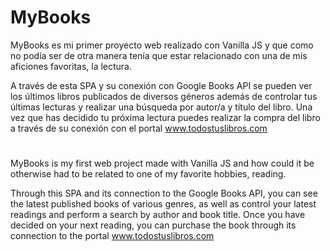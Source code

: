 # MyBooks

MyBooks es mi primer proyecto web realizado con Vanilla JS y que como no podía ser de otra manera tenía que estar relacionado con una de mis aficiones favoritas, la lectura.

A través de esta SPA y su conexión con Google Books API se pueden ver los últimos libros publicados de diversos géneros además de controlar tus últimas lecturas y realizar una búsqueda por autor/a y título del libro. Una vez que has decidido tu próxima lectura puedes realizar la compra del libro a través de su conexión con el portal www.todostuslibros.com

#

MyBooks is my first web project made with Vanilla JS and how could it be otherwise had to be related to one of my favorite hobbies, reading.

Through this SPA and its connection to the Google Books API, you can see the latest published books of various genres, as well as control your latest readings and perform a search by author and book title. Once you have decided on your next reading, you can purchase the book through its connection to the portal www.todostuslibros.com
